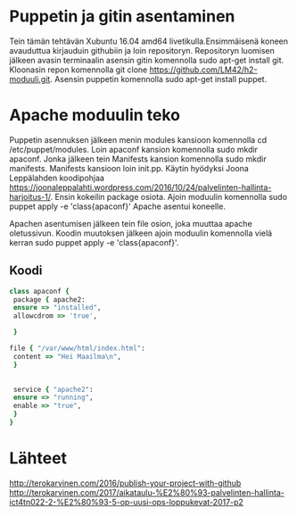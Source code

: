 # Puppetin ja gitin asentaminen

Tein tämän tehtävän Xubuntu 16.04 amd64 livetikulla.Ensimmäisenä koneen avauduttua kirjauduin githubiin ja loin repositoryn. Repositoryn luomisen jälkeen 
 avasin terminaalin asensin gitin  komennolla sudo apt-get install git. Kloonasin repon komennolla git clone https://github.com/LM42/h2-moduuli.git. 
Asensin puppetin komennolla sudo apt-get install puppet. 


# Apache moduulin teko
Puppetin  asennuksen jälkeen menin modules kansioon komennolla cd /etc/puppet/modules. Loin apaconf kansion komennolla
sudo mkdir apaconf. Jonka jälkeen tein Manifests kansion komennolla sudo mkdir manifests. Manifests kansioon loin init.pp. Käytin hyödyksi Joona Leppälahden koodipohjaa 
https://joonaleppalahti.wordpress.com/2016/10/24/palvelinten-hallinta-harjoitus-1/. Ensin kokeilin package osiota. Ajoin moduulin komennolla sudo puppet apply -e  'class{apaconf}'
Apache asentui koneelle. 

Apachen asentumisen jälkeen tein file osion, joka muuttaa apache oletussivun. Koodin muutoksen jälkeen ajoin moduulin komennolla vielä kerran sudo puppet apply -e 'class{apaconf}'.

## Koodi
``` ruby
class apaconf {
 package { apache2:
 ensure => "installed",
 allowcdrom => 'true',

 }

file { "/var/www/html/index.html":
 content => "Hei Maailma\n",
 }
 

 service { "apache2":
 ensure => "running",
 enable => "true",
 }
}
```
# Lähteet
        
http://terokarvinen.com/2016/publish-your-project-with-github
http://terokarvinen.com/2017/aikataulu-%E2%80%93-palvelinten-hallinta-ict4tn022-2-%E2%80%93-5-op-uusi-ops-loppukevat-2017-p2
